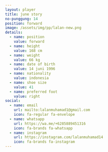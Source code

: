 ```yaml
---
layout: player
title: june story
no-punggung: 14
position: forward
image: /assets/img/pp/lalan-new.png
details:
  - name: position
    value: forward
  - name: height
    value: 168 cm
  - name: weight
    value: 66 kg
  - name: date of birth
    value: 14 juni 1996
  - name: nationality
    value: indonesia
  - name: shoe size
    value: 41
  - name: preferred foot
    value: right
social:
  - name: email
    url: mailto:lalanmuhamad1@gmail.com
    icon: fa-regular fa-envelope
  - name: whatsapp
    url: https://wa.me/+6285889451316
    icon: fa-brands fa-whatsapp
  - name: instagram
    url: https://instagram.com/lalanmuhamad14
    icon: fa-brands fa-instagram
---
```

